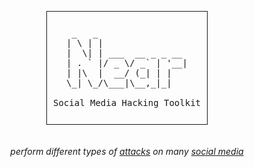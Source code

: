 <div align="center">
  <pre style="display: inline-block; border: 1px solid; padding: 10px;"> 
 _   _                 
| \ | |                
|  \| | ___  __ _ _ __ 
| . ` |/ _ \/ _` | '__|
| |\  |  __/ (_| | |   
\_| \_/\___|\__,_|_|   
   
Social Media Hacking Toolkit
  </pre>
</div> 

 <h6><p align="center">
    perform different types of <a href="https://github.com/rdWei/SocialMediaHackingToolkit/blob/main/cmd/supported-attack.txt">attacks</a> on many <a href="https://github.com/rdWei/SocialMediaHackingToolkit/blob/main/cmd/supported-social.txt">social media</a>
</p></h6>
</p>
<p align="center">
  <img src="https://img.shields.io/badge/release-v0.0.1-141449" alt=""/>
  <img src="https://img.shields.io/badge/written in-python" alt=""/>
  <img src="https://img.shields.io/badge/author-rdWei-141449" alt=""/>
</p>
